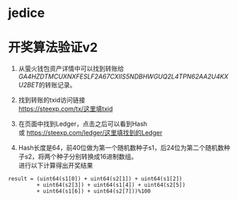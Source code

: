 # jedice

# 开奖算法验证v2

1. 从萤火钱包资产详情中可以找到转账给*GA4HZDTMCUXNXFESLF2A67CXIIS5NDBHWGUQ2L4TPN62AA2U4KXU2BET*的转账记录。

2. 找到转账的txid访问链接  
   https://steexp.com/tx/这里填txid

3. 在页面中找到Ledger，点击之后可以看到Hash  
   或 https://steexp.com/ledger/这里填找到的Ledger

4. Hash长度是64，前40位做为第一个随机数种子s1，后24位为第二个随机数种子s2，将两个种子分别转换成16进制数组。  
   进行以下计算得出开奖结果

``` 
result = (uint64(s1[0]) + uint64(s2[1]) + uint64(s1[2]) 
         + uint64(s2[3]) + uint64(s1[4]) + uint64(s2[5]) 
         + uint64(s1[6]) + uint64(s2[7]))%100 
```


